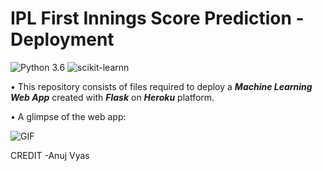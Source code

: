 # IPL First Innings Score Prediction - Deployment

![Python 3.6](https://img.shields.io/badge/Python-3.6-brightgreen.svg) ![scikit-learnn](https://img.shields.io/badge/Library-Scikit_Learn-orange.svg)

• This repository consists of files required to deploy a ___Machine Learning Web App___ created with ___Flask___ on ___Heroku___ platform.



• A glimpse of the web app:

 ![GIF](readme_resources/ipl-first-innings-score-web-app.gif)
 
 CREDIT -Anuj Vyas
